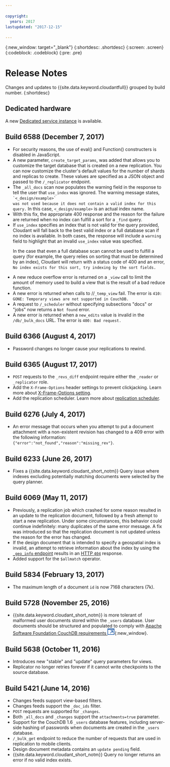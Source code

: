 ```yaml
---

copyright:
  years: 2017
lastupdated: "2017-12-15"

---
```


{:new_window: target="_blank"}
{:shortdesc: .shortdesc}
{:screen: .screen}
{:codeblock: .codeblock}
{:pre: .pre}

<!-- Acrolinx: 2017-07-12 -->

# Release Notes

Changes and updates to {{site.data.keyword.cloudantfull}} grouped by build number.
{:shortdesc}

## Dedicated hardware

A new [Dedicated service instance](../offerings/bluemix.html#dedicated-plan) is available.

## Build 6588 (December 7, 2017)

<ul>
<li>For security reasons, the use of eval() and Function() constructers is disabled in JavaScript.</li>

<li>A new parameter, <code>create_target_params</code>, was added that allows you to customize the target database 
that is created on a new replication. You can now customize the cluster's default values for the number of shards and
replicas to create. These values are specified as a JSON object and passed to the <code>/_replicator</code> endpoint.</li>

<li>The <code>_all_docs</code> scan now populates the warning field in the response to tell
the user that <code>use_index</code> was ignored. The warning message states, <code>`<_design/example>`
was not used because it does not contain a valid index for this query.</code> In this case,
<code><_design/example></code> is an actual index name.</li>

<li>With this fix, the appropriate 400 response and the reason for the failure are returned when
no index can fulfill a sort for a <code>_find</code> query.</li>

<li>If <code>use_index</code> specifies an index that is not valid for the query provided, Cloudant will fall back 
to the best valid index or a full database scan if no index is available. In both cases, the response 
will include a <code>warning</code> field to highlight that an invalid <code>use_index</code> value was specified.

<p>In the case that even a full database scan cannot be used to fulfill a query (for example, the query 
relies on sorting that must be determined by an index), Cloudant will return with a status code of 400 
and an error, <code>No index exists for this sort, try indexing by the sort fields.</code> </p></li>

<li>A new reduce overflow error is returned on a <code>_view</code> call to limit the amount of memory used to 
build a view that is the result of a bad reduce function.
</li>

<li>A new error is returned when calls to /<code><db></code>/<code>_temp_view</code> fail. The error is 
<code>410: GONE: Temporary views are not supported in CouchDB.</code></li>

<li>A request to <code>/_scheduler</code> without specifying subsections "docs" or "jobs" now returns a <code>Not found</code> error.</li>

<li>A new error is returned when a <code>new_edits</code> value is invalid in the <code>/db/_bulk_docs</code> URL. The error is <code>400: Bad request.</code></li></ul>


## Build 6366 (August 4, 2017) 

- Password changes no longer cause your replications to rewind.

## Build 6365 (August 17, 2017)

- `POST` requests to the `_revs_diff` endpoint require either the `_reader` or `_replicator` role.
- Add the `X-Frame-Options` header settings to prevent clickjacking. Learn more about [X-Frame-Options setting](/docs/services/Cloudant/release_info/deprecations.html#x-frame-options-setting).
- Add the replication scheduler. Learn more about [replication scheduler](/docs/services/Cloudant/api/advanced_replication.html#the-replication-scheduler).   

## Build 6276 (July 4, 2017)

- An error message that occurs when you attempt to put a document attachment with a non-existent revision has changed
to a 409 error with the following information: `{"error":"not_found","reason":"missing_rev"}`.

## Build 6233 (June 26, 2017)

- Fixes a {{site.data.keyword.cloudant_short_notm}} Query issue where indexes excluding potentially matching documents were selected by the query planner.

## Build 6069 (May 11, 2017)

- Previously, a replication job which crashed for some reason resulted in an update to the replication document,
  followed by a fresh attempt to start a new replication.
  Under some circumstances,
  this behavior could continue indefinitely: many duplicates of the same error message.
  A fix was introduced so that the replication document is not updated unless the reason for the error has changed.
- If the design document that is intended to specify a geospatial index is invalid,
  an attempt to retrieve information about the index by using
  the [`_geo_info` endpoint](../api/cloudant-geo.html#obtaining-information-about-a-cloudant-geo-index)
  results in an [HTTP `404`](../api/http.html#404) response.
- Added support for the `$allmatch` operator.

## Build 5834 (February 13, 2017)

- The maximum length of a document `id` is now 7168 characters (7k).

## Build 5728 (November 25, 2016)

- {{site.data.keyword.cloudant_short_notm}} is more tolerant of malformed user documents stored within the `_users` database.
  User documents should be structured and populated to comply with
  [Apache Software Foundation CouchDB requirements ![External link icon](../images/launch-glyph.svg "External link icon")](http://docs.couchdb.org/en/2.0.0/intro/security.html#users-documents){:new_window}.

## Build 5638 (October 11, 2016)

-   Introduces new "stable" and "update" query parameters for views.
-   Replicator no longer retries forever if it cannot write checkpoints to the source database.

## Build 5421 (June 14, 2016)

-	Changes feeds support view-based filters.
-	Changes feeds support the `_doc_ids` filter.
-	`POST` requests are supported for `_changes`.
-	Both `_all_docs` and `_changes` support the `attachments=true` parameter.
-	Support for the CouchDB 1.6 `_users` database features, including server-side hashing of passwords when documents are created in the `_users` database.
-	`/_bulk_get` endpoint to reduce the number of requests that are used in replication to mobile clients.
-	Design document metadata contains an `update pending` field.
-	{{site.data.keyword.cloudant_short_notm}} Query no longer returns an error if no valid index exists.
